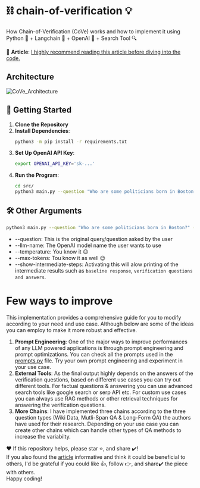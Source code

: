 # ⛓ chain-of-verification 💡
How Chain-of-Verification (CoVe) works and how to implement it using Python 🐍 + Langchain 🔗 + OpenAI 🦾 + Search Tool 🔍

📄 **Article**: [I highly recommend reading this article before diving into the code.](https://medium.com/@sourajit16-02-93/chain-of-verification-cove-understanding-implementation-e7338c7f4cb5)

## Architecture
![CoVe_Architecture](https://github.com/ritun16/chain-of-verification/assets/44939374/3efc0f5a-b7c6-4655-8a0e-e16c01cac97e)



## 🚀 Getting Started
1. **Clone the Repository**
2. **Install Dependencies**: 
    ```bash
    python3 -m pip install -r requirements.txt
    ```
3. **Set Up OpenAI API Key**: 
    ```bash
    export OPENAI_API_KEY='sk-...'
    ```
4. **Run the Program**: 
    ```bash
    cd src/
    python3 main.py --question "Who are some politicians born in Boston?"
    ```

## 🛠 Other Arguments
```bash
python3 main.py --question "Who are some politicians born in Boston?" --llm-name "gpt-3.5-turbo-0613" --temperature 0.1 --max-tokens 500 --show-intermediate-steps
```
- --question: This is the original query/question asked by the user
- --llm-name: The OpenAI model name the user wants to use
- --temperature: You know it 😉
- --max-tokens: Tou know it as well 😉
- --show-intermediate-steps: Activating this will alow printing of the intermediate results such as `baseline response`, `verification questions and answers`.

# Few ways to improve
This implementation provides a comprehensive guide for you to modify according to your need and use case. Although below are some of the ideas you can employ to make it more robust and effective.
1. **Prompt Engineering**: One of the major ways to improve performances of any LLM powered applications is through prompt engineering and prompt optimizations. You can check all the prompts used in the [prompts.py](https://github.com/ritun16/chain-of-verification/blob/b30cc401eece51ea59e81765077bb0481cc5747b/src/prompts.py#L1) file. Try your own prompt engineering and experiment in your use case.
2. **External Tools**: As the final output highly depends on the answers of the verification questions, based on different use cases you can try out different tools. For factual questions & answering you can use advanced search tools like google search or serp API etc. For custom use cases you can always use RAG methods or other retrieval techniques for answering the verification questions.
3. **More Chains**: I have implemented three chains according to the three question types (Wiki Data, Mutli-Span QA & Long-Form QA) the authors have used for their research. Depending on your use case you can create other chains which can handle other types of QA methods to increase the variabilty.

❤️ If this repository helps, please star ⭐, and share ✔️! <br>
If you also found the [article](https://medium.com/@sourajit16-02-93/chain-of-verification-cove-understanding-implementation-e7338c7f4cb5) informative and think it could be beneficial to others, I'd be grateful if you could like 👍, follow 👉, and share✔️ the piece with others. <br>
Happy coding!

